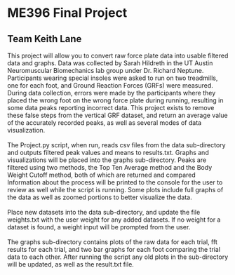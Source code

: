 # ME396 Final Project
## Team Keith Lane

This project will allow you to convert raw force plate data into usable filtered data and graphs.
Data was collected by Sarah Hildreth in the UT Austin Neuromuscular Biomechanics lab group under Dr. Richard Neptune.
Participants wearing special insoles were asked to run on two treadmills, one for each foot, and Ground Reaction Forces (GRFs) were measured.
During data collection, errors were made by the participants where they placed the wrong foot on the wrong force plate during running, resulting in some data peaks reporting incorrect data.
This project exists to remove these false steps from the vertical GRF dataset, and return an average value of the accurately recorded peaks, as well as several modes of data visualization.
<br><br>
The Project.py script, when run, reads csv files from the data sub-directory and outputs filtered peak values and means to results.txt.
Graphs and visualizations will be placed into the graphs sub-directory.
Peaks are filtered using two methods, the Top Ten Average method and the Body Weight Cutoff method, both of which are returned and compared
Information about the process will be printed to the console for the user to review as well while the script is running.
Some plots include full graphs of the data as well as zoomed portions to better visualize the data.
<br><br>
Place new datasets into the data sub-directory, and update the file weights.txt with the user weight for any added datasets.
If no weight for a dataset is found, a weight input will be prompted from the user.
<br><br>
The graphs sub-directory contains plots of the raw data for each trial, fft results for each trial, and two bar graphs for each foot comparing the trial data to each other.
After running the script any old plots in the sub-directory will be updated, as well as the result.txt file.
